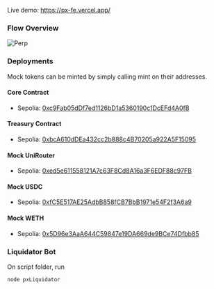 Live demo: https://px-fe.vercel.app/

### Flow Overview

![Perp](https://user-images.githubusercontent.com/26146738/228555549-fae16a0c-b178-43f3-9ea8-67f597ee746f.png)

### Deployments

Mock tokens can be minted by simply calling mint on their addresses.

#### Core Contract
- Sepolia: [0xc9Fab05dDf7ed1126bD1a5360190c1DcEFd4A0fB](https://sepolia.etherscan.io/address/0xc9Fab05dDf7ed1126bD1a5360190c1DcEFd4A0fB#code)

#### Treasury Contract
- Sepolia: [0xbcA610dDEa432cc2b888c4B70205a922A5F15095](https://sepolia.etherscan.io/address/0xbcA610dDEa432cc2b888c4B70205a922A5F15095#code)

#### Mock UniRouter
- Sepolia: [0xed5e611558121A7c63F8Cd8A16a3F6EDF88c97FB](https://sepolia.etherscan.io/address/0xed5e611558121A7c63F8Cd8A16a3F6EDF88c97FB#code)

#### Mock USDC
- Sepolia: [0xfC5E517AE25AdbB858fCB7BbB1971e54F2f3A6a9](https://sepolia.etherscan.io/address/0xfC5E517AE25AdbB858fCB7BbB1971e54F2f3A6a9#code)

#### Mock WETH
- Sepolia: [0x5D96e3AaA644C59847e19DA669de9BCe74Dfbb85](https://sepolia.etherscan.io/address/0x5D96e3AaA644C59847e19DA669de9BCe74Dfbb85#code)

### Liquidator Bot

On script folder, run

```
node pxLiquidator
```